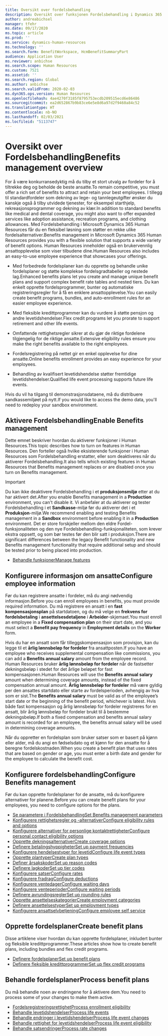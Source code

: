 ```yaml
---
title: Oversikt over fordelsbehandling
description: Oversikt over funksjonen Fordelsbehandling i Dynamics 365 Human Resources. Gi de ansatte utvidede fordelsalternativer med en brukervennlig Internett-opplevelse.
author: andreabichsel
manager: tfehr
ms.date: 09/17/2020
ms.topic: article
ms.prod: ''
ms.service: dynamics-human-resources
ms.technology: ''
ms.search.form: BenefitWorkspace, HcmBenefitSummaryPart
audience: Application User
ms.reviewer: anbichse
ms.search.scope: Human Resources
ms.custom: 7521
ms.assetid: ''
ms.search.region: Global
ms.author: anbichse
ms.search.validFrom: 2020-02-03
ms.dyn365.ops.version: Human Resources
ms.openlocfilehash: 4ae4270f3185f8795753ecdb209515ecd6e86486
ms.sourcegitcommit: ea2d652867b9b83ce6e5e8d6a97d2f9460a84c52
ms.translationtype: HT
ms.contentlocale: nb-NO
ms.lasthandoff: 02/03/2021
ms.locfileid: "5113747"
---
```

# <a name="benefits-management-overview"></a><span data-ttu-id="1b4d6-104">Oversikt over Fordelsbehandling</span><span class="sxs-lookup"><span data-stu-id="1b4d6-104">Benefits management overview</span></span>

<span data-ttu-id="1b4d6-105">For å være konkurransedyktig må du tilby et stort utvalg av fordeler for å tiltrekke deg og beholde de beste ansatte.</span><span class="sxs-lookup"><span data-stu-id="1b4d6-105">To remain competitive, you must offer a rich set of benefits to attract and retain your best employees.</span></span> <span data-ttu-id="1b4d6-106">I tillegg til standardfordeler som dekning av lege- og tannlegeutgifter ønsker du kanskje også å tilby utvidede tjenester, for eksempel starthjelp, rekreasjonsprogrammer og dekning av klær.</span><span class="sxs-lookup"><span data-stu-id="1b4d6-106">In addition to standard benefits like medical and dental coverage, you might also want to offer expanded services like adoption assistance, recreation programs, and clothing allowances.</span></span> <span data-ttu-id="1b4d6-107">Med Fordelsbehandling i Microsoft Dynamics 365 Human Resources får du en fleksibel løsning som støtter en rekke ulike fordelsalternativer.</span><span class="sxs-lookup"><span data-stu-id="1b4d6-107">Benefits management in Microsoft Dynamics 365 Human Resources provides you with a flexible solution that supports a wide variety of benefit options.</span></span> <span data-ttu-id="1b4d6-108">Human Resources inneholder også en brukervennlig ansattopplevelse som viser tilbudene dine.</span><span class="sxs-lookup"><span data-stu-id="1b4d6-108">Human Resources also includes an easy-to-use employee experience that showcases your offerings.</span></span>

- <span data-ttu-id="1b4d6-109">Med forbedrede fordelsplaner kan du opprette og behandle unike fordelsplaner og støtte komplekse fordelsgradtabeller og nestede lag.</span><span class="sxs-lookup"><span data-stu-id="1b4d6-109">Enhanced benefits plans let you create and manage unique benefit plans and support complex benefit rate tables and nested tiers.</span></span> <span data-ttu-id="1b4d6-110">Du kan enkelt opprette fordelsprogrammer, bunter og automatiske registreringsregler for å få en enklere ansattopplevelse.</span><span class="sxs-lookup"><span data-stu-id="1b4d6-110">You can easily create benefit programs, bundles, and auto-enrollment rules for an easier employee experience.</span></span>

- <span data-ttu-id="1b4d6-111">Med fleksible kredittprogrammer kan du vurdere å støtte pensjon og andre levetidshendelser.</span><span class="sxs-lookup"><span data-stu-id="1b4d6-111">Flex credit programs let you prorate to support retirement and other life events.</span></span>

- <span data-ttu-id="1b4d6-112">Omfattende rettighetsregler sikrer at du gjør de riktige fordelene tilgjengelig for de riktige ansatte.</span><span class="sxs-lookup"><span data-stu-id="1b4d6-112">Extensive eligibility rules ensure you make the right benefits available to the right employees.</span></span>

- <span data-ttu-id="1b4d6-113">Fordelsregistrering på nettet gir en enkel opplevelse for dine ansatte.</span><span class="sxs-lookup"><span data-stu-id="1b4d6-113">Online benefits enrollment provides an easy experience for your employees.</span></span>

- <span data-ttu-id="1b4d6-114">Behandling av kvalifisert levetidshendelse støtter fremtidige levetidshendelser.</span><span class="sxs-lookup"><span data-stu-id="1b4d6-114">Qualified life event processing supports future life events.</span></span>

<span data-ttu-id="1b4d6-115">Hvis du vil ha tilgang til demonstrasjonsdataene, må du distribuere sandkassemiljøet på nytt.</span><span class="sxs-lookup"><span data-stu-id="1b4d6-115">If you would like to access the demo data, you'll need to redeploy your sandbox environment.</span></span>

## <a name="enable-benefits-management"></a><span data-ttu-id="1b4d6-116">Aktivere Fordelsbehandling</span><span class="sxs-lookup"><span data-stu-id="1b4d6-116">Enable Benefits management</span></span>

<span data-ttu-id="1b4d6-117">Dette emnet beskriver hvordan du aktiverer funksjoner i Human Resources.</span><span class="sxs-lookup"><span data-stu-id="1b4d6-117">This topic describes how to turn on features in Human Resources.</span></span> <span data-ttu-id="1b4d6-118">Den forteller også hvilke eksisterende funksjoner i Human Resources som Fordelsbehandling erstatter, eller som deaktiveres når du aktiverer Fordelsbehandling.</span><span class="sxs-lookup"><span data-stu-id="1b4d6-118">It also tells which existing features in Human Resources that Benefits management replaces or are disabled once you turn on Benefits management.</span></span>

> [!IMPORTANT]
> <span data-ttu-id="1b4d6-119">Du kan ikke deaktivere Fordelsbehandling i et **produksjonsmiljø** etter at du har aktivert det.</span><span class="sxs-lookup"><span data-stu-id="1b4d6-119">After you enable Benefits management in a **Production** environment, you can't disable it.</span></span> <span data-ttu-id="1b4d6-120">Vi anbefaler at du aktiverer og tester Fordelsbehandling i et **Sandkasse**-miljø før du aktiverer det i et **Produksjon**-miljø.</span><span class="sxs-lookup"><span data-stu-id="1b4d6-120">We recommend enabling and testing Benefits management in a **Sandbox** environment before enabling it in a **Production** environment.</span></span> <span data-ttu-id="1b4d6-121">Det er store forskjeller mellom den eldre Fordel-funksjonaliteten og den nye Fordelsbehandling-funksjonaliteten, som krever ekstra oppsett, og som bør testes før den blir satt i produksjon.</span><span class="sxs-lookup"><span data-stu-id="1b4d6-121">There are significant differences between the legacy Benefit functionality and new Benefits management functionality that require additional setup and should be tested prior to being placed into production.</span></span>

- [<span data-ttu-id="1b4d6-122">Behandle funksjoner</span><span class="sxs-lookup"><span data-stu-id="1b4d6-122">Manage features</span></span>](hr-admin-manage-features.md)

## <a name="configure-employee-information"></a><span data-ttu-id="1b4d6-123">Konfigurere informasjon om ansatte</span><span class="sxs-lookup"><span data-stu-id="1b4d6-123">Configure employee information</span></span>

<span data-ttu-id="1b4d6-124">Før du kan registrere ansatte i fordeler, må du angi nødvendig informasjon.</span><span class="sxs-lookup"><span data-stu-id="1b4d6-124">Before you can enroll employees in benefits, you must provide required information.</span></span> <span data-ttu-id="1b4d6-125">Du må registrere en ansatt i en **fast kompensasjonsplan** på startdatoen, og du må velge en **frekvens for fordelsbetaling** i **ansettelsesdetaljene** i **Arbeider**-skjemaet.</span><span class="sxs-lookup"><span data-stu-id="1b4d6-125">You must enroll an employee in a **Fixed compensation plan** on their start date, and you must select a **Benefit pay frequency** in **Employment details** on the **Worker** form.</span></span>

<span data-ttu-id="1b4d6-126">Hvis du har en ansatt som får tilleggskompensasjon som provisjon, kan du legge til et **årlig lønnsbeløp for fordeler** fra ansattposten.</span><span class="sxs-lookup"><span data-stu-id="1b4d6-126">If you have an employee who receives supplemental compensation like commissions, you can add a **Benefits annual salary** amount from the employee record.</span></span> <span data-ttu-id="1b4d6-127">Human Resources bruker **årlig lønnsbeløp for fordeler** når de fastsetter dekningsbeløp i stedet for det årlige beløpet for fast kompensasjonen.</span><span class="sxs-lookup"><span data-stu-id="1b4d6-127">Human Resources will use the **Benefits annual salary** amount when determining coverage amounts, instead of the fixed compensation annual amount.</span></span> <span data-ttu-id="1b4d6-128">**Årlig lønnsbeløp for fordeler** må være gyldig per den ansattes startdato eller starte av fordelsperioden, avhengig av hva som er sist.</span><span class="sxs-lookup"><span data-stu-id="1b4d6-128">The **Benefits annual salary** must be valid as of the employee’s start date or the beginning of the benefit period, whichever is latest.</span></span> <span data-ttu-id="1b4d6-129">Hvis både fast kompensasjon og årlig lønnsbeløp for fordeler registreres for en ansatt, blir årlig lønnsbeløp for fordeler brukt til å bestemme dekningsbeløp.</span><span class="sxs-lookup"><span data-stu-id="1b4d6-129">If both a fixed compensation and benefits annual salary amount is recorded for an employee, the benefits annual salary will be used in determining coverage amounts.</span></span>

<span data-ttu-id="1b4d6-130">Når du oppretter en fordelsplan som bruker satser som er basert på kjønn eller alder, må du angi en fødselsdato og et kjønn for den ansatte for å beregne fordelskostnaden.</span><span class="sxs-lookup"><span data-stu-id="1b4d6-130">When you create a benefit plan that uses rates that are based on gender or age, you must enter a birth date and gender for the employee to calculate the benefit cost.</span></span>

## <a name="configure-benefits-management"></a><span data-ttu-id="1b4d6-131">Konfigurere fordelsbehandling</span><span class="sxs-lookup"><span data-stu-id="1b4d6-131">Configure Benefits management</span></span>

<span data-ttu-id="1b4d6-132">Før du kan opprette fordelsplaner for de ansatte, må du konfigurere alternativer for planene.</span><span class="sxs-lookup"><span data-stu-id="1b4d6-132">Before you can create benefit plans for your employees, you need to configure options for the plans.</span></span>

- [<span data-ttu-id="1b4d6-133">Se parametere i Fordelsbehandling</span><span class="sxs-lookup"><span data-stu-id="1b4d6-133">Set Benefits management parameters</span></span>](hr-benefits-setup-parameters.md)
- [<span data-ttu-id="1b4d6-134">Konfigurere rettighetsregler og -alternativer</span><span class="sxs-lookup"><span data-stu-id="1b4d6-134">Configure eligibility rules and options</span></span>](hr-benefits-setup-eligibility-rules.md)
- [<span data-ttu-id="1b4d6-135">Konfigurere alternativer for personlige kontaktrettigheter</span><span class="sxs-lookup"><span data-stu-id="1b4d6-135">Configure personal contact eligibility options</span></span>](hr-benefits-setup-contact-eligibility-options.md)
- [<span data-ttu-id="1b4d6-136">Opprette dekningsalternativer</span><span class="sxs-lookup"><span data-stu-id="1b4d6-136">Create coverage options</span></span>](hr-benefits-setup-coverage-options.md)
- [<span data-ttu-id="1b4d6-137">Definere betalingshyppigheter</span><span class="sxs-lookup"><span data-stu-id="1b4d6-137">Set up payment frequencies</span></span>](hr-benefits-setup-payment-frequencies.md)
- [<span data-ttu-id="1b4d6-138">Konfigurere hendelsestyper for levetid</span><span class="sxs-lookup"><span data-stu-id="1b4d6-138">Configure life event types</span></span>](hr-benefits-setup-life-event-types.md)
- [<span data-ttu-id="1b4d6-139">Opprette plantyper</span><span class="sxs-lookup"><span data-stu-id="1b4d6-139">Create plan types</span></span>](hr-benefits-setup-plan-types.md)
- [<span data-ttu-id="1b4d6-140">Definer årsakskoder</span><span class="sxs-lookup"><span data-stu-id="1b4d6-140">Set up reason codes</span></span>](hr-benefits-setup-reason-codes.md)
- [<span data-ttu-id="1b4d6-141">Definere lagkoder</span><span class="sxs-lookup"><span data-stu-id="1b4d6-141">Set up tier codes</span></span>](hr-benefits-setup-tier-codes.md)
- [<span data-ttu-id="1b4d6-142">Konfigurere satser</span><span class="sxs-lookup"><span data-stu-id="1b4d6-142">Configure rates</span></span>](hr-benefits-setup-rates.md)
- [<span data-ttu-id="1b4d6-143">Konfigurere fradrag</span><span class="sxs-lookup"><span data-stu-id="1b4d6-143">Configure deductions</span></span>](hr-benefits-setup-deductions.md)
- [<span data-ttu-id="1b4d6-144">Konfigurere ventedager</span><span class="sxs-lookup"><span data-stu-id="1b4d6-144">Configure waiting days</span></span>](hr-benefits-setup-waiting-days.md)
- [<span data-ttu-id="1b4d6-145">Konfigurere venteperioder</span><span class="sxs-lookup"><span data-stu-id="1b4d6-145">Configure waiting periods</span></span>](hr-benefits-setup-waiting-periods.md)
- [<span data-ttu-id="1b4d6-146">Definere avrundingsregler</span><span class="sxs-lookup"><span data-stu-id="1b4d6-146">Set up rounding rules</span></span>](hr-benefits-setup-rounding-rules.md)
- [<span data-ttu-id="1b4d6-147">Opprette ansettelseskategorier</span><span class="sxs-lookup"><span data-stu-id="1b4d6-147">Create employment categories</span></span>](hr-benefits-setup-employment-categories.md)
- [<span data-ttu-id="1b4d6-148">Definere ansettelsestyper</span><span class="sxs-lookup"><span data-stu-id="1b4d6-148">Set up employment types</span></span>](hr-benefits-setup-employment-types.md)
- [<span data-ttu-id="1b4d6-149">Konfigurere ansattselvbetjening</span><span class="sxs-lookup"><span data-stu-id="1b4d6-149">Configure employee self service</span></span>](hr-benefits-setup-employee-self-service.md)

## <a name="create-benefit-plans"></a><span data-ttu-id="1b4d6-150">Opprette fordelsplaner</span><span class="sxs-lookup"><span data-stu-id="1b4d6-150">Create benefit plans</span></span>

<span data-ttu-id="1b4d6-151">Disse artiklene viser hvordan du kan opprette fordelsplaner, inkludert bunter og fleksible kredittprogrammer.</span><span class="sxs-lookup"><span data-stu-id="1b4d6-151">These articles show how to create benefit plans, including bundles and flex credit programs.</span></span>

- [<span data-ttu-id="1b4d6-152">Definere fordelsplaner</span><span class="sxs-lookup"><span data-stu-id="1b4d6-152">Set up benefit plans</span></span>](hr-benefits-plans-setup.md)
- [<span data-ttu-id="1b4d6-153">Definere fleksible kredittprogrammer</span><span class="sxs-lookup"><span data-stu-id="1b4d6-153">Set up flex credit programs</span></span>](hr-benefits-plans-flex-credit-programs.md)

## <a name="process-benefit-plans"></a><span data-ttu-id="1b4d6-154">Behandle fordelsplaner</span><span class="sxs-lookup"><span data-stu-id="1b4d6-154">Process benefit plans</span></span>

<span data-ttu-id="1b4d6-155">Du må behandle noen av endringene for å aktivere dem.</span><span class="sxs-lookup"><span data-stu-id="1b4d6-155">You need to process some of your changes to make them active.</span></span>

- [<span data-ttu-id="1b4d6-156">Fordelsregistreringsrettighet</span><span class="sxs-lookup"><span data-stu-id="1b4d6-156">Process enrollment eligibility</span></span>](hr-benefits-process-enrollment-eligibility.md)
- [<span data-ttu-id="1b4d6-157">Behandle levetidshendelser</span><span class="sxs-lookup"><span data-stu-id="1b4d6-157">Process life events</span></span>](hr-benefits-process-life-events.md)
- [<span data-ttu-id="1b4d6-158">Behandle endringer i levetidshendelser</span><span class="sxs-lookup"><span data-stu-id="1b4d6-158">Process life event changes</span></span>](hr-benefits-process-life-event-changes.md)
- [<span data-ttu-id="1b4d6-159">Behandle rettighet for levetidshendelser</span><span class="sxs-lookup"><span data-stu-id="1b4d6-159">Process life event eligibility</span></span>](hr-benefits-process-life-event-eligibility.md)
- [<span data-ttu-id="1b4d6-160">Behandle satsendringer</span><span class="sxs-lookup"><span data-stu-id="1b4d6-160">Process rate changes</span></span>](hr-benefits-process-rate-changes.md)

